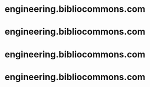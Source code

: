 # engineering.bibliocommons.com
# engineering.bibliocommons.com
# engineering.bibliocommons.com
# engineering.bibliocommons.com
